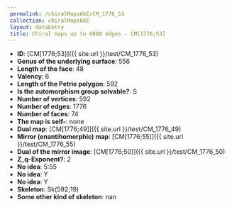 ```yaml
--- 
 permalink: /chiralMaps6kE/CM_1776_53 
 collection: chiralMaps6kE
 layout: dataEntry
 title: Chiral maps up to 6000 edges - CM[1776;53]
---
```


- **ID**: [CM[1776;53]]({{ site.url }}/test/CM_1776_53)
- **Genus of the underlying surface**: 556
- **Length of the face**: 48
- **Valency**: 6
- **Length of the Petrie polygon**: 592
- **Is the automorphism group solvable?**: S
- **Number of vertices**: 592
- **Number of edges**: 1776
- **Number of faces**: 74
- **The map is self-**: none
- **Dual map**: [CM[1776;49]]({{ site.url }}/test/CM_1776_49)
- **Mirror (enantihomorphic) map**: [CM[1776;55]]({{ site.url }}/test/CM_1776_55)
- **Dual of the mirror image**: [CM[1776;50]]({{ site.url }}/test/CM_1776_50)
- **Z_q-Exponent?**: 2
- **No idea**:  5:55
- **No idea**: Y
- **No idea**: Y
- **Skeleton**: Sk(592;19)
- **Some other kind of skeleton**: nan
